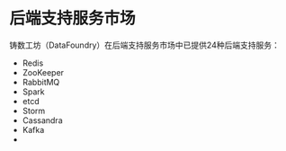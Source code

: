 # 后端支持服务市场

铸数工坊（DataFoundry）在后端支持服务市场中已提供24种后端支持服务：

- Redis
- ZooKeeper
- RabbitMQ
- Spark
- etcd
- Storm
- Cassandra
- Kafka
- 


